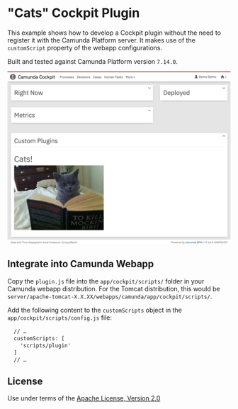 "Cats" Cockpit Plugin
=====================

This example shows how to develop a Cockpit plugin without the need to register it with the Camunda Platform server. It makes use of the `customScript` property of the webapp configurations.

Built and tested against Camunda Platform version `7.14.0`.

![Screenshot](screenshot.png)


Integrate into Camunda Webapp
-----------------------------

Copy the `plugin.js` file into the `app/cockpit/scripts/` folder in your Camunda webapp distribution. For the Tomcat distribution, this would be `server/apache-tomcat-X.X.XX/webapps/camunda/app/cockpit/scripts/`.

Add the following content to the `customScripts` object in the `app/cockpit/scripts/config.js` file:

```
  // …
  customScripts: [
    'scripts/plugin'
  ]
  // …
```

License
-------

Use under terms of the [Apache License, Version 2.0](http://www.apache.org/licenses/LICENSE-2.0)
